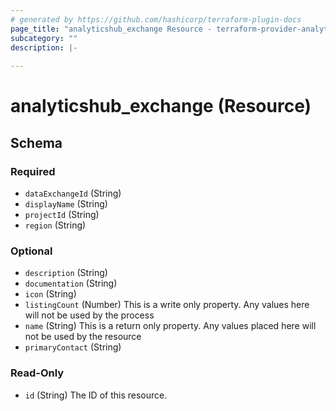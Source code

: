 ```yaml
---
# generated by https://github.com/hashicorp/terraform-plugin-docs
page_title: "analyticshub_exchange Resource - terraform-provider-analyticshub"
subcategory: ""
description: |-
  
---
```


# analyticshub_exchange (Resource)





<!-- schema generated by tfplugindocs -->
## Schema

### Required

- `dataExchangeId` (String)
- `displayName` (String)
- `projectId` (String)
- `region` (String)

### Optional

- `description` (String)
- `documentation` (String)
- `icon` (String)
- `listingCount` (Number) This is a write only property. Any values here will not be used by the process
- `name` (String) This is a return only property. Any values placed here will not be used by the resource
- `primaryContact` (String)

### Read-Only

- `id` (String) The ID of this resource.



